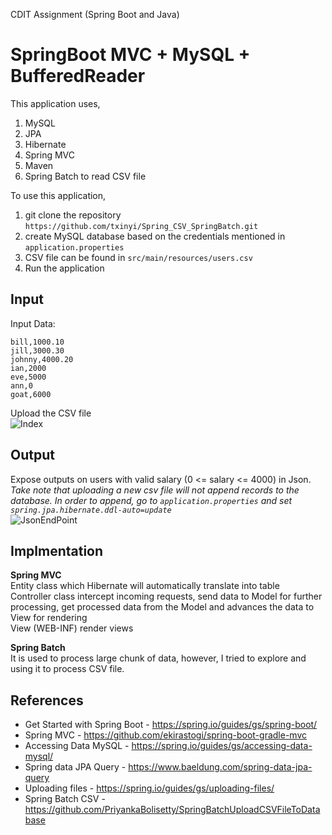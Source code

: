 CDIT Assignment (Spring Boot and Java)

# SpringBoot MVC + MySQL + BufferedReader
This application uses,
1. MySQL
2. JPA
3. Hibernate
4. Spring MVC 
5. Maven
6. Spring Batch to read CSV file

To use this application, 
1. git clone the repository ```https://github.com/txinyi/Spring_CSV_SpringBatch.git```
2. create MySQL database based on the credentials mentioned in ```application.properties```
4. CSV file can be found in ```src/main/resources/users.csv```
3. Run the application


## Input
Input Data:
```mary,2000.30
bill,1000.10
jill,3000.30
johnny,4000.20
ian,2000
eve,5000
ann,0 
goat,6000
```

Upload the CSV file  
![Index](https://github.com/txinyi/Spring_CSV_BufferedReader/blob/master/readme/indexJSP.PNG?raw=true)


## Output
Expose outputs on users with valid salary (0 <= salary <= 4000) in Json.  
*Take note that uploading a new csv file will not append records to the database. In order to append, go to ```application.properties``` and set ```spring.jpa.hibernate.ddl-auto=update ```*  
![JsonEndPoint](https://github.com/txinyi/Spring_CSV_BufferedReader/blob/master/readme/usersEndpoint.PNG?raw=true)


## Implmentation
**Spring MVC**  
Entity class which Hibernate will automatically translate into table  
Controller class intercept incoming requests, send data to Model for further processing, get processed data from the Model and advances the data to View for rendering  
View (WEB-INF) render views

**Spring Batch**  
It is used to process large chunk of data, however, I tried to explore and using it to process CSV file.


## References
- Get Started with Spring Boot - https://spring.io/guides/gs/spring-boot/ 
- Spring MVC - https://github.com/ekirastogi/spring-boot-gradle-mvc 
- Accessing Data MySQL - https://spring.io/guides/gs/accessing-data-mysql/ 
- Spring data JPA Query - https://www.baeldung.com/spring-data-jpa-query 
- Uploading files - https://spring.io/guides/gs/uploading-files/ 
- Spring Batch CSV - https://github.com/PriyankaBolisetty/SpringBatchUploadCSVFileToDatabase




